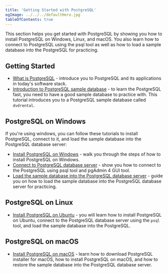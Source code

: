 ```yaml
---
title: 'Getting Started with PostgreSQL'
ogImage: ../../../defaultHero.jpg
tableOfContents: true
---
```



This section helps you get started with PostgreSQL by showing you how to install PostgreSQL on Windows, Linux, and macOS. You also learn how to connect to PostgreSQL using the psql tool as well as how to load a sample database into the PostgreSQL for practicing.







## Getting Started





- [What is PostgreSQL](https://www.postgresqltutorial.com/postgresql-getting-started/what-is-postgresql/) - introduce you to PostgreSQL and its applications in today's software stack.
- [Introduction to PostgreSQL sample database](https://www.postgresqltutorial.com/postgresql-getting-started/postgresql-sample-database/) - to learn the PostgreSQL fast, you need to have a good sample database to practice with. This tutorial introduces you to a PostgreSQL sample database called `dvdrental`.









## PostgreSQL on Windows





If you're using windows, you can follow these tutorials to install PostgreSQL, connect to it, and load the sample database into the PostgreSQL database server:





- [Install PostgreSQL on Windows](https://www.postgresqltutorial.com/postgresql-getting-started/install-postgresql/ "Install PostgreSQL") - walk you through the steps of how to install PostgreSQL on Windows.
- [Connect to PostgreSQL database server](https://www.postgresqltutorial.com/postgresql-getting-started/connect-to-postgresql-database/ "Connect to PostgreSQL Database") - show you how to connect to the PostgreSQL using psql tool and pgAdmin 4 GUI tool.
- [Load the sample database into the PostgreSQL database server](https://www.postgresqltutorial.com/postgresql-getting-started/load-postgresql-sample-database/ "Load PostgreSQL Sample Database") - guide you on how to load the sample database into the PostgreSQL database server for practicing.









## PostgreSQL on Linux





- [Install PostgreSQL on Ubuntu](https://www.postgresqltutorial.com/postgresql-getting-started/install-postgresql-linux/) - you will learn how to install PostgreSQL on Ubuntu, connect to the PostgreSQL database server using the `psql` tool, and load the sample database into the PostgreSQL.









## PostgreSQL on macOS





- [Install PostgreSQL on macOS](https://www.postgresqltutorial.com/postgresql-getting-started/install-postgresql-macos/) - learn how to download PostgreSQL installer for macOS, how to install PostgreSQL on macOS, and how to restore the sample database into the PostgreSQL database server.




